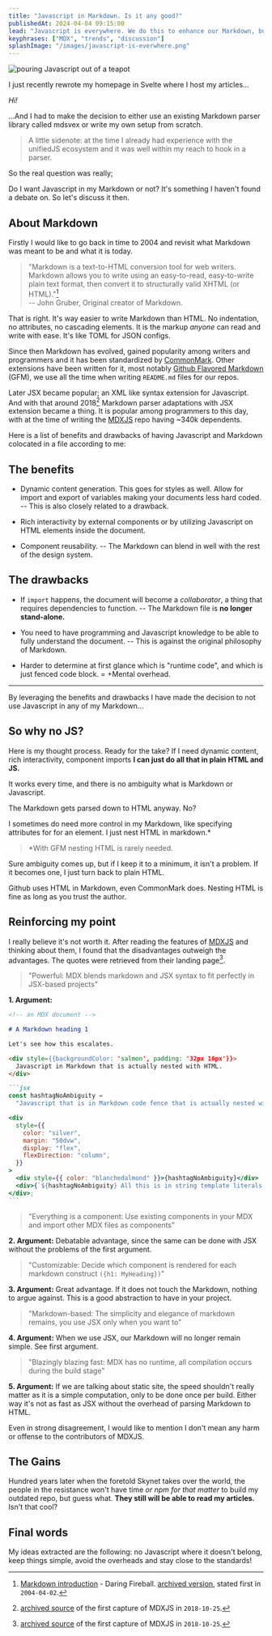 ```yaml
---
title: "Javascript in Markdown. Is it any good?"
publishedAt: 2024-04-04 09:15:00
lead: "Javascript is everywhere. We do this to enhance our Markdown, but is it really an enchancement?"
keyphrases: ["MDX", "trends", "discussion"]
splashImage: "/images/javascript-is-everwhere.png"
---
```


![pouring Javascript out of a teapot](/images/javascript-is-everwhere.png)

I just recently rewrote my homepage in Svelte where I host my articles...

_Hi!_

...And I had to make the decision to either use an existing Markdown parser library called mdsvex or write my own setup from scratch.

> A little sidenote: at the time I already had experience with the unifiedJS ecosystem and it was well within my reach to hook in a parser.

So the real question was really;

Do I want Javascript in my Markdown or not? It's something I haven't found a debate on. So let's discuss it then.

## About Markdown

Firstly I would like to go back in time to 2004 and revisit what Markdown was meant to be and what it is today.

> "Markdown is a text-to-HTML conversion tool for web writers. Markdown allows you to write using an easy-to-read, easy-to-write plain text format, then convert it to structurally valid XHTML (or HTML)."[^what-is-markdown]  
> -- John Gruber, Original creator of Markdown.

That is right. It's way easier to write Markdown than HTML. No indentation, no attributes, no cascading elements. It is the markup _anyone_ can read and write with ease. It's like TOML for JSON configs.

Since then Markdown has evolved, gained popularity among writers and programmers and it has been standardized by [CommonMark](https://spec.commonmark.org). Other extensions have been written for it, most notably [Github Flavored Markdown](https://github.github.com/gfm) (GFM), we use all the time when writing `README.md` files for our repos.

Later JSX became popular; an XML like syntax extension for Javascript. And with that around 2018[^mdxjs-first-capture] Markdown parser adaptations with JSX extension became a thing. It is popular among programmers to this day, with at the time of writing the [MDXJS](https://github.com/mdx-js/mdx) repo having ~340k dependents.

Here is a list of benefits and drawbacks of having Javascript and Markdown colocated in a file according to me:

## The benefits

- Dynamic content generation. This goes for styles as well. Allow for import and export of variables making your documents less hard coded. -- This is also closely related to a drawback.

- Rich interactivity by external components or by utilizing Javascript on HTML elements inside the document.

- Component reusability. -- The Markdown can blend in well with the rest of the design system.

## The drawbacks

- If `import` happens, the document will become a _collaborator_, a thing that requires dependencies to function. -- The Markdown file is **no longer stand-alone.**

- You need to have programming and Javascript knowledge to be able to fully understand the document. -- This is against the original philosophy of Markdown.

- Harder to determine at first glance which is "runtime code", and which is just fenced code block. = +Mental overhead.

---

By leveraging the benefits and drawbacks I have made the decision to not use Javascript in any of my Markdown...

## So why no JS?

Here is my thought process. Ready for the take? If I need dynamic content, rich interactivity, component imports **I can just do all that in plain HTML and JS.**

It works every time, and there is no ambiguity what is Markdown or Javascript.

The Markdown gets parsed down to HTML anyway. No?

I sometimes do need more control in my Markdown, like specifying attributes for for an element. I just nest HTML in markdown.\*

> \*With GFM nesting HTML is rarely needed.

Sure ambiguity comes up, but if I keep it to a minimum, it isn't a problem. If it becomes one, I just turn back to plain HTML.

Github uses HTML in Markdown, even CommonMark does. Nesting HTML is fine as long as you trust the author.

## Reinforcing my point

I really believe it's not worth it. After reading the features of [MDXJS](https://mdxjs.com) and thinking about them, I found that the disadvantages outweigh the advantages. The quotes were retrieved from their landing page[^mdxjs-first-capture].

> "Powerful: MDX blends markdown and JSX syntax to fit perfectly in JSX-based projects"

**1. Argument:**

````md
<!-- an MDX document -->

# A Markdown heading 1

Let's see how this escalates.

<div style={{backgroundColor: 'salmon', padding: '32px 16px'}}>
  Javascript in Markdown that is actually nested with HTML.
</div>

```jsx
const hashtagNoAmbiguity =
  "Javascript that is in Markdown code fence that is actually nested with HTML.";

<div
  style={{
    color: "silver",
    margin: "50dvw",
    display: "flex",
    flexDirection: "column",
  }}
>
  <div style={{ color: "blanchedalmond" }}>{hashtagNoAmbiguity}</div>
  <div>{`${hashtagNoAmbiguity} All this is in string template literals to spice things up.`}</div>
</div>;
```
````

> "Everything is a component: Use existing components in your MDX and import other MDX files as components"

**2. Argument:** Debatable advantage, since the same can be done with JSX without the problems of the first argument.

> "Customizable: Decide which component is rendered for each markdown construct `({h1: MyHeading})`"

**3. Argument:** Great advantage. If it does not touch the Markdown, nothing to argue against. This is a good abstraction to have in your project.

> "Markdown-based: The simplicity and elegance of markdown remains, you use JSX only when you want to"

**4. Argument:** When we use JSX, our Markdown will no longer remain simple. See first argument.

> "Blazingly blazing fast: MDX has no runtime, all compilation occurs during the build stage"

**5. Argument:** If we are talking about static site, the speed shouldn't really matter as it is a simple computation, only to be done once per build. Either way it's not as fast as JSX without the overhead of parsing Markdown to HTML.

Even in strong disagreement, I would like to mention I don't mean any harm or offense to the contributors of MDXJS.

## The Gains

Hundred years later when the foretold Skynet takes over the world, the people in the resistance won't have time _or npm for that matter_ to build my outdated repo, but guess what. **They still will be able to read my articles.** Isn't that cool?

## Final words

My ideas extracted are the following: no Javascript where it doesn't belong, keep things simple, avoid the overheads and stay close to the standards!

[^what-is-markdown]: [Markdown introduction](https://daringfireball.net/projects/markdown) - Daring Fireball. [archived version](https://web.archive.org/web/20040402182332/http://daringfireball.net/projects/markdown), stated first in `2004-04-02`.
[^mdxjs-first-capture]: [archived source](https://web.archive.org/web/20181025171803/https://mdxjs.com/) of the first capture of MDXJS in `2018-10-25`.
